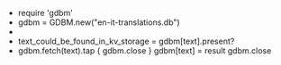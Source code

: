 
+  require 'gdbm'
+  gdbm = GDBM.new("en-it-translations.db")
+
+  text_could_be_found_in_kv_storage = gdbm[text].present?
+    gdbm.fetch(text).tap { gdbm.close }
gdbm[text] = result
gdbm.close

